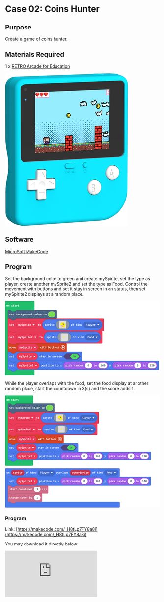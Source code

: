 # Case 02: Coins Hunter

## Purpose

Create a game of coins hunter.

## Materials Required


1 x [RETRO Arcade for Education](https://www.elecfreaks.com/retro-arcade-for-education.html)



![](./images/retro-case-01-01.png)



## Software



[MicroSoft MakeCode](https://arcade.makecode.com/)


## Program



Set the background color to green and create mySpirite, set the type as player, create another mySprite2 and set the type as Food. Control the movement with buttons and set it stay in screen in on status, then set mySpirite2 displays at a random place.

![](./images/retro-case-06-01.png)


While the player overlaps with the food, set the food display at another random place, start the countdown in 3(s) and the score adds 1.


![](./images/retro-case-06-02.png)

### Program

Link: [https://makecode.com/_H8tLp7FY8a8i](https://makecode.com/_H8tLp7FY8a8i)




You may download it directly below:

<div
    style={{
        position: 'relative',
        paddingBottom: '60%',
        overflow: 'hidden',
    }}
>
    <iframe
        src="https://makecode.microbit.org/_H8tLp7FY8a8i"
        frameborder="0"
        sandbox="allow-popups allow-forms allow-scripts allow-same-origin"
        style={{
            position: 'absolute',
            width: '100%',
            height: '100%',
        }}
    />
</div>




## Downloading Program

After programming, connect the computer with the Retro via the USB cable.

![](./images/retro-case-01-10.png)

Choose hardware "F4".

![](./images/retro-case-01-11.png)

Match the devices and get connected with "Arcade (app)".

![](./images/retro-case-01-12.png)

Click the reset button on the Retro and go to the downloading page.

![](./images/retro-case-01-13.png)

Click downloading to compile the program into the Retro.

![](./images/retro-case-01-14.png)


## Conclusion

Control the movement of the hunter in the screen, while it reaches one coin, the score adds 1, after that it starts countdown 3 seconds, the game is over if the time runs out, or it reaches another loop if the hunter gets another coin.
